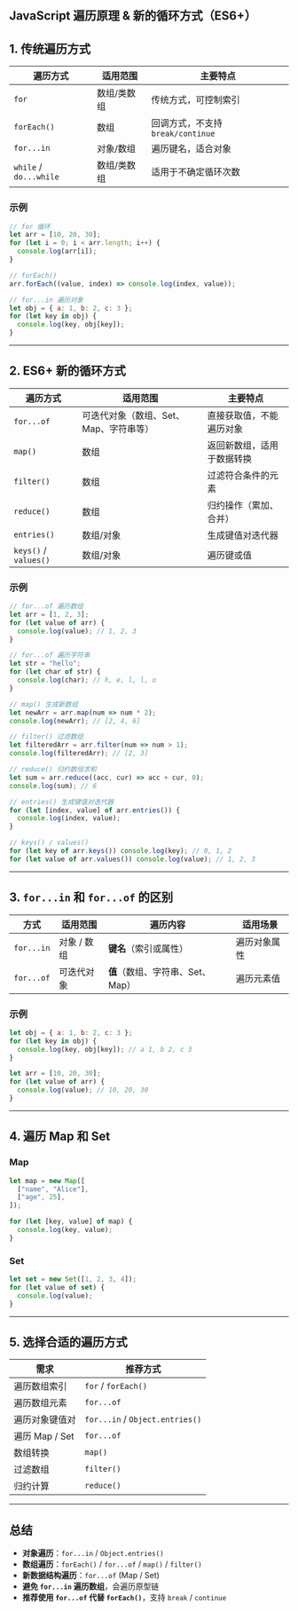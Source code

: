 ## **JavaScript 遍历原理 & 新的循环方式（ES6+）**
## **1. 传统遍历方式**
| 遍历方式 | 适用范围 | 主要特点 |
|----------|---------|----------|
| `for` | 数组/类数组 | 传统方式，可控制索引 |
| `forEach()` | 数组 | 回调方式，不支持 `break/continue` |
| `for...in` | 对象/数组 | 遍历键名，适合对象 |
| `while` / `do...while` | 数组/类数组 | 适用于不确定循环次数 |

### **示例**
```js
// for 循环
let arr = [10, 20, 30];
for (let i = 0; i < arr.length; i++) {
  console.log(arr[i]);
}

// forEach()
arr.forEach((value, index) => console.log(index, value));

// for...in 遍历对象
let obj = { a: 1, b: 2, c: 3 };
for (let key in obj) {
  console.log(key, obj[key]);
}
```

---

## **2. ES6+ 新的循环方式**
| 遍历方式 | 适用范围 | 主要特点 |
|----------|---------|----------|
| `for...of` | 可迭代对象（数组、Set、Map、字符串等） | 直接获取值，不能遍历对象 |
| `map()` | 数组 | 返回新数组，适用于数据转换 |
| `filter()` | 数组 | 过滤符合条件的元素 |
| `reduce()` | 数组 | 归约操作（累加、合并） |
| `entries()` | 数组/对象 | 生成键值对迭代器 |
| `keys()` / `values()` | 数组/对象 | 遍历键或值 |

### **示例**
```js
// for...of 遍历数组
let arr = [1, 2, 3];
for (let value of arr) {
  console.log(value); // 1, 2, 3
}

// for...of 遍历字符串
let str = "hello";
for (let char of str) {
  console.log(char); // h, e, l, l, o
}

// map() 生成新数组
let newArr = arr.map(num => num * 2);
console.log(newArr); // [2, 4, 6]

// filter() 过滤数组
let filteredArr = arr.filter(num => num > 1);
console.log(filteredArr); // [2, 3]

// reduce() 归约数组求和
let sum = arr.reduce((acc, cur) => acc + cur, 0);
console.log(sum); // 6

// entries() 生成键值对迭代器
for (let [index, value] of arr.entries()) {
  console.log(index, value);
}

// keys() / values()
for (let key of arr.keys()) console.log(key); // 0, 1, 2
for (let value of arr.values()) console.log(value); // 1, 2, 3
```

---

## **3. `for...in` 和 `for...of` 的区别**
| 方式 | 适用范围 | 遍历内容 | 适用场景 |
|------|---------|---------|---------|
| `for...in` | 对象 / 数组 | **键名**（索引或属性） | 遍历对象属性 |
| `for...of` | 可迭代对象 | **值**（数组、字符串、Set、Map） | 遍历元素值 |

### **示例**
```js
let obj = { a: 1, b: 2, c: 3 };
for (let key in obj) {
  console.log(key, obj[key]); // a 1, b 2, c 3
}

let arr = [10, 20, 30];
for (let value of arr) {
  console.log(value); // 10, 20, 30
}
```

---

## **4. 遍历 Map 和 Set**
### **Map**
```js
let map = new Map([
  ["name", "Alice"],
  ["age", 25],
]);

for (let [key, value] of map) {
  console.log(key, value);
}
```

### **Set**
```js
let set = new Set([1, 2, 3, 4]);
for (let value of set) {
  console.log(value);
}
```

---

## **5. 选择合适的遍历方式**
| 需求 | 推荐方式 |
|------|---------|
| 遍历数组索引 | `for` / `forEach()` |
| 遍历数组元素 | `for...of` |
| 遍历对象键值对 | `for...in` / `Object.entries()` |
| 遍历 Map / Set | `for...of` |
| 数组转换 | `map()` |
| 过滤数组 | `filter()` |
| 归约计算 | `reduce()` |

---

## **总结**
- **对象遍历**：`for...in` / `Object.entries()`
- **数组遍历**：`forEach()` / `for...of` / `map()` / `filter()`
- **新数据结构遍历**：`for...of` (Map / Set)
- **避免 `for...in` 遍历数组**，会遍历原型链
- **推荐使用 `for...of` 代替 `forEach()`**，支持 `break` / `continue`
